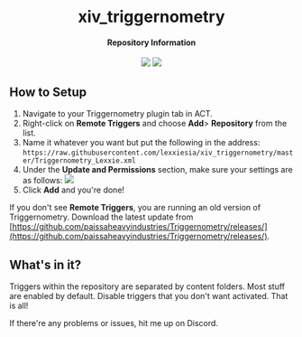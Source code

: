<h1 align="center">
  <br>xiv_triggernometry<br>
</h1>
<h4 align="center">Repository Information</h4>

<p align="center">
  <a href="https://na.finalfantasyxiv.com/shadowbringers/patch_5_5/"><img src="https://img.shields.io/badge/ffxiv-patch%205.5-yellow"></a>
  <a href="https://github.com/paissaheavyindustries/Triggernometry/releases/tag/v1.1.4.1"><img src="https://img.shields.io/badge/triggernometry-v1.1.4.1-blue"></a>
</p>

## How to Setup

 1. Navigate to your Triggernometry plugin tab in ACT.
 2. Right-click on **Remote Triggers** and choose **Add**> **Repository** from the list.
 3. Name it whatever you want but put the following in the address:
 ```https://raw.githubusercontent.com/lexxiesia/xiv_triggernometry/master/Triggernometry_Lexxie.xml```
 4. Under the **Update and Permissions** section, make sure your settings are as follows:
![](https://raw.githubusercontent.com/lexxiesia/xiv_triggernometry/master/resources/screenshots/repo_setting.jpg)
 5. Click **Add** and you're done!
 
 If you don't see **Remote Triggers**, you are running an old version of Triggernometry. Download the latest update from [https://github.com/paissaheavyindustries/Triggernometry/releases/](https://github.com/paissaheavyindustries/Triggernometry/releases/).

<!-- ### Known Issues
 - Main repository folder `Github` occasionally gets disabled after a new upload.
 - Some disabled folders/triggers becomes enabled after uploading to the repository.
-->
## What's in it?
Triggers within the repository are separated by content folders. Most stuff are enabled by default. Disable triggers that you don't want activated. That is all!

If there're any problems or issues, hit me up on Discord.
